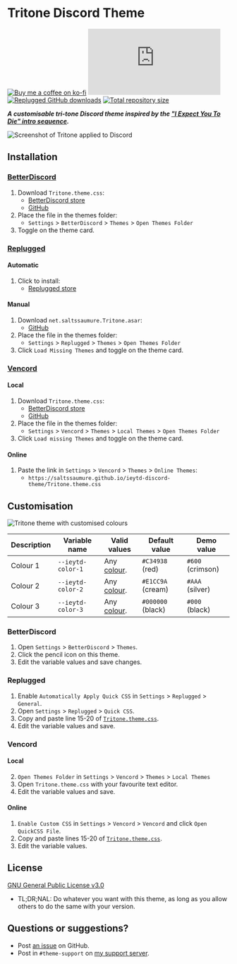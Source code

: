 [screenshot]:       https://saltssaumure.github.io/ieytd-discord-theme/preview/tritone1.png
[customised]:       https://saltssaumure.github.io/ieytd-discord-theme/preview/tritonecustom.png

[css-color]:        https://developer.mozilla.org/en-US/docs/Web/CSS/color_value
[discord]:          https://discord.gg/uy8nKQVatp

[BetterDiscord]:    https://betterdiscord.app/
[Replugged]:        https://replugged.dev/
[Vencord]:          https://github.com/Vendicated/Vencord

[shield-donate]:    https://img.shields.io/badge/Donate-ko--fi-orange?style=flat-square&logo=kofi&logoColor=orange
[ko-fi]:            https://ko-fi.com/saltssaumure "Buy me a coffee!"

[shield-bd-dl]:     https://img.shields.io/github/downloads/Saltssaumure/ieytd-discord-theme/Tritone.theme.css?color=purple&label=Downloads&style=flat-square
[shield-asar-dl]:   https://img.shields.io/github/downloads/Saltssaumure/ieytd-discord-theme/net.saltssaumure.Tritone.asar?color=purple&label=Downloads&style=flat-square
[shield-repo-size]: https://img.shields.io/github/repo-size/Saltssaumure/ieytd-discord-theme?label=Repository&style=flat-square "Total size"

[github]:           https://github.com/Saltssaumure/ieytd-discord-theme
[license]:          https://github.com/Saltssaumure/ieytd-discord-theme/blob/main/LICENSE
[issues]:           https://github.com/Saltssaumure/ieytd-discord-theme/issues
[.theme.css]:       https://github.com/Saltssaumure/ieytd-discord-theme/blob/main/Tritone.theme.css

[release-bd]:       https://betterdiscord.app/theme/?id=1008 "BetterDiscord store page"
[release-bd-gh]:    https://github.com/Saltssaumure/ieytd-discord-theme/releases/latest/download/Tritone.theme.css "Get latest release"
[release-rp]:       https://replugged.dev/store/net.saltssaumure.Tritone "Replugged store page"
[release-rp-gh]:    https://github.com/Saltssaumure/ieytd-discord-theme/releases/latest/download/net.saltssaumure.Tritone.asar "Get latest release"

# Tritone Discord Theme
[![Buy me a coffee on ko-fi][shield-donate]][ko-fi]
[![BetterDiscord GitHub downloads][shield-bd-dl]][release-bd-gh]
[![Replugged GitHub downloads][shield-asar-dl]][release-rp-gh]
[![Total repository size][shield-repo-size]][github]

***A customisable tri-tone Discord theme inspired by the ["I Expect You To Die" intro sequence](https://www.youtube.com/watch?v=ht1ZChKF4Ek).***

![Screenshot of Tritone applied to Discord][screenshot]

## Installation

### [BetterDiscord][BetterDiscord]
1. Download `Tritone.theme.css`:
    - [BetterDiscord store][release-bd]
    - [GitHub][release-bd-gh]
2. Place the file in the themes folder:
    - `Settings` > `BetterDiscord` > `Themes` > `Open Themes Folder`
3. Toggle on the theme card.

### [Replugged][Replugged]
#### Automatic
1. Click to install:
    - [Replugged store][release-rp]
#### Manual
1. Download `net.saltssaumure.Tritone.asar`:
    - [GitHub][release-rp-gh]
2. Place the file in the themes folder:
    - `Settings` > `Replugged` > `Themes` > `Open Themes Folder`
3. Click `Load Missing Themes` and toggle on the theme card.

### [Vencord][Vencord]
#### Local
1. Download `Tritone.theme.css`:
    - [BetterDiscord store][release-bd]
    - [GitHub][release-bd-gh]
2. Place the file in the themes folder:
    - `Settings` > `Vencord` > `Themes` > `Local Themes` > `Open Themes Folder`
3. Click `Load missing Themes` and toggle on the theme card.
#### Online
1. Paste the link in `Settings` > `Vencord` > `Themes` > `Online Themes`:
    - `https://saltssaumure.github.io/ieytd-discord-theme/Tritone.theme.css`

## Customisation

![Tritone theme with customised colours][customised]

| Description | Variable name     | Valid values             | Default value     | Demo value       |
| ----------- | ----------------- | ------------------------ | ----------------- | ---------------- |
| Colour 1    | `--ieytd-color-1` | Any [colour][css-color]. | `#C34938` (red)   | `#600` (crimson) |
| Colour 2    | `--ieytd-color-2` | Any [colour][css-color]. | `#E1CC9A` (cream) | `#AAA` (silver)  |
| Colour 3    | `--ieytd-color-3` | Any [colour][css-color]. | `#000000` (black) | `#000` (black)   |

### BetterDiscord
1. Open `Settings` > `BetterDiscord` > `Themes`.
2. Click the pencil icon on this theme.
3. Edit the variable values and save changes.

### Replugged
1. Enable `Automatically Apply Quick CSS` in `Settings` > `Replugged` > `General`.
1. Open `Settings` > `Replugged` > `Quick CSS`.
3. Copy and paste line 15-20 of [`Tritone.theme.css`][.theme.css].
3. Edit the variable values and save.

### Vencord
#### Local
2. `Open Themes Folder` in `Settings` > `Vencord` > `Themes` > `Local Themes`
3. Open `Tritone.theme.css` with your favourite text editor.
4. Edit the variable values and save.
#### Online
1. `Enable Custom CSS` in `Settings` > `Vencord` > `Vencord` and click `Open QuickCSS File`.
2. Copy and paste lines 15-20 of [`Tritone.theme.css`][.theme.css].
3. Edit the variable values.

## License
[GNU General Public License v3.0][license]
- <span title="Too long; didn't read; not a lawyer">TL;DR;NAL</span>: Do whatever you want with this theme, as long as you allow others to do the same with your version.

## Questions or suggestions?
- Post [an issue][issues] on GitHub.
- Post in `#theme-support` on [my support server][discord].